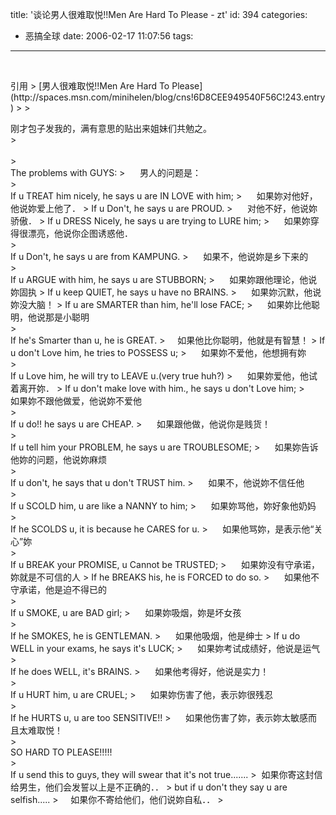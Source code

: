 title: '谈论男人很难取悦!!Men Are Hard To Please  - zt'
id: 394
categories:
  - 恶搞全球
date: 2006-02-17 11:07:56
tags:
---

<div id="msgcns!9697D6160EFEBC17!584" class="bvMsg"><p> 
<p>引用 
> [男人很难取悦!!Men Are Hard To Please](http://spaces.msn.com/minihelen/blog/cns!6D8CEE949540F56C!243.entry)
> 
> <div>刚才包子发我的，满有意思的贴出来姐妹们共勉之。</div>
> <div> </div>
> <div>The problems with GUYS:
>      男人的问题是：</div>
> <div>If u TREAT him nicely, he says u are IN LOVE with him;
>      如果妳对他好，他说妳爱上他了．
> If u Don't, he says u are PROUD.
>      对他不好，他说妳骄傲．
> If u DRESS Nicely, he says u are trying to LURE him;
>      如果妳穿得很漂亮，他说你企图诱惑他．</div>
> <div>If u Don't, he says u are from KAMPUNG.
>      如果不，他说妳是乡下来的</div>
> <div>If u ARGUE with him, he says u are STUBBORN;
>      如果妳跟他理论，他说妳固执
> If u keep QUIET, he says u have no BRAINS.
>      如果妳沉默，他说妳没大脑！
> If u are SMARTER than him, he'll lose FACE;
>      如果妳比他聪明，他说那是小聪明</div>
> <div>If he's Smarter than u, he is GREAT.
>     如果他比你聪明，他就是有智慧！
> If u don't Love him, he tries to POSSESS u;
>      如果妳不爱他，他想拥有妳</div>
> <div>If u Love him, he will try to LEAVE u.(very true huh?)
>      如果妳爱他，他试着离开妳．
> If u don't make love with him., he says u don't Love him;
>      如果妳不跟他做爱，他说妳不爱他</div>
> <div>If u do!! he says u are CHEAP.
>      如果跟他做，他说你是贱货！</div>
> <div>If u tell him your PROBLEM, he says u are TROUBLESOME;
>      如果妳告诉他妳的问题，他说妳麻烦</div>
> <div>If u don't, he says that u don't TRUST him.
>      如果不，他说妳不信任他</div>
> <div>If u SCOLD him, u are like a NANNY to him;
>      如果妳骂他，妳好象他奶妈</div>
> <div>If he SCOLDS u, it is because he CARES for u.
>      如果他骂妳，是表示他“关心”妳</div>
> <div>If u BREAK your PROMISE, u Cannot be TRUSTED;
>      如果妳没有守承诺，妳就是不可信的人
> If he BREAKS his, he is FORCED to do so.
>      如果他不守承诺，他是迫不得已的</div>
> <div>If u SMOKE, u are BAD girl;
>      如果妳吸烟，妳是坏女孩</div>
> <div>If he SMOKES, he is GENTLEMAN.
>      如果他吸烟，他是绅士
> If u do WELL in your exams, he says it's LUCK;
>      如果妳考试成绩好，他说是运气</div>
> <div>If he does WELL, it's BRAINS.
>      如果他考得好，他说是实力！</div>
> <div>If u HURT him, u are CRUEL;
>      如果妳伤害了他，表示妳很残忍</div>
> <div>If he HURTS u, u are too SENSITIVE!!
>      如果他伤害了妳，表示妳太敏感而且太难取悦！</div>
> <div>SO HARD TO PLEASE!!!!!</div>
> <div>If u send this to guys, they will swear that it's not true.......
>  如果你寄这封信给男生，他们会发誓以上是不正确的．．
> but if u don't they say u are selfish.....
>     如果你不寄给他们，他们说妳自私．．
> </div></div>